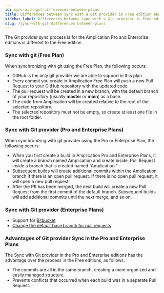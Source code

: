 ```yaml
---
id: sync-with-git-differences-between-plans
title: Differences between sync with a Git provider in Free edition and Pro/Enterprise Plans
sidebar_label: Differences between sync with a Git provider in Free edition and Pro/Enterprise Plans
slug: /sync-with-git-differences-between-plans
---
```


The Git provider sync process is for the Amplication Pro and Enterprise editions is different to the Free edition. 

### Sync with git (Free Plan)

When synchronizing with git using the Free Plan, the following occurs: 
- GitHub is the only git provider we are able to support in this plan
- Every commit you create in Amplication Free Plan will push a new Pull Request to your GitHub repository with the updated code.
- The pull request will be created in a new branch, with the default branch of your repository (usually **master** or **main**) as a base.
- The code from Amplication will be created relative to the root of the selected repository.
- The selected repository must not be empty, so create at least one file in the root folder.

### Sync with Git provider (Pro and Enterprise Plans)

When synchronizing with git provider using the Pro or Enterprise Plan, the following occurs: 

- When you first create a build in Amplication Pro and Enterprise Plans, it will create a branch named Amplication and create inside. Pull Request inside a branch that is created named “Amplication.”
- Subsequent builds will create additional commits within the Amplication branch if there is an open pull request. If there is no open pull request, it will open a new pull request.
- After the PR has been merged, the next build will create a new Pull Request from the first commit of the default branch. Subsequent builds will add additional commits until the next merge, and so on.

### Sync with Git provider (Enterprise Plans)
- Support for [Bitbucket](/sync-with-bitbucket)
- [Change the default base branch for pull requests](/how-to/change-base-branch-for-pull-requests)

### Advantages of Git provider Sync in the Pro and Enterprise Plans

 The Sync with Git provider in the Pro and Enterprise editions has the advantage over the process in    the Free editions, as follows:

- The commits are all in the same branch, creating a more organized and easily managed structure.
- Prevents conflicts that occurred when each build was in a separate Pull Request.
